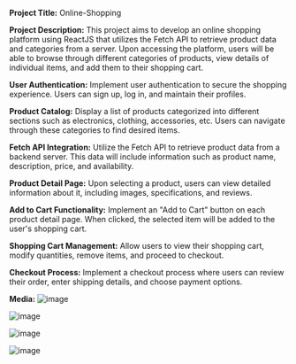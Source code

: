 
**Project Title:** Online-Shopping

**Project Description:**
This project aims to develop an online shopping platform using ReactJS that utilizes the Fetch API to retrieve product data and categories from a server. Upon accessing the platform, users will be able to browse through different categories of products, view details of individual items, and add them to their shopping cart.

**User Authentication:** Implement user authentication to secure the shopping experience. Users can sign up, log in, and maintain their profiles.

**Product Catalog:** Display a list of products categorized into different sections such as electronics, clothing, accessories, etc. Users can navigate through these categories to find desired items.

**Fetch API Integration:** Utilize the Fetch API to retrieve product data from a backend server. This data will include information such as product name, description, price, and availability.

**Product Detail Page:** Upon selecting a product, users can view detailed information about it, including images, specifications, and reviews.

**Add to Cart Functionality:** Implement an "Add to Cart" button on each product detail page. When clicked, the selected item will be added to the user's shopping cart.

**Shopping Cart Management:** Allow users to view their shopping cart, modify quantities, remove items, and proceed to checkout.

**Checkout Process:** Implement a checkout process where users can review their order, enter shipping details, and choose payment options.

**Media:**
![image](https://github.com/ck2135/Online-Shopping/assets/59825064/ca0b5d44-23ac-452f-9f44-f1bbe689a7a0)

![image](https://github.com/ck2135/Online-Shopping/assets/59825064/159a71f7-ec1b-483e-9264-4ab38345b220)

![image](https://github.com/ck2135/Online-Shopping/assets/59825064/2e17db20-bbc0-4315-a735-037b25a8edad)

![image](https://github.com/ck2135/Online-Shopping/assets/59825064/e9dea03f-0e39-4c33-b139-0377548810cf)



